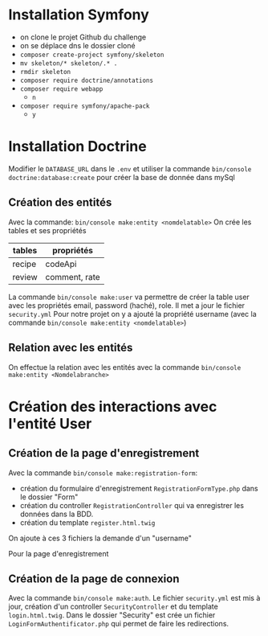 # Installation Symfony

- on clone le projet Github du challenge
- on se déplace dns le dossier cloné
- `composer create-project symfony/skeleton`
- `mv skeleton/* skeleton/.* .`
- `rmdir skeleton`
- `composer require doctrine/annotations`
- `composer require webapp`
  - `n` 
- `composer require symfony/apache-pack`
  - `y`

# Installation Doctrine 

Modifier le `DATABASE_URL` dans le `.env` et utiliser la commande `bin/console doctrine:database:create` pour créer la base de donnée dans mySql

## Création des entités

Avec la commande:
`bin/console make:entity <nomdelatable>`
On crée les tables et ses propriétés

| tables | propriétés |
| ------ | ---------- |
| recipe | codeApi |
| review | comment, rate |

La commande `bin/console make:user` va permettre de créer la table user avec les propriétés email, password (haché), role. Il met a jour le fichier `security.yml`
Pour notre projet on y a ajouté la propriété username (avec la commande `bin/console make:entity <nomdelatable>`)

## Relation avec les entités

On effectue la relation avec les entités avec la commande `bin/console make:entity <Nomdelabranche>`

# Création des interactions avec l'entité User

## Création de la page d'enregistrement

Avec la commande `bin/console make:registration-form`:
- création du formulaire d'enregistrement `RegistrationFormType.php` dans le dossier "Form"
- création du controller `RegistrationController` qui va enregistrer les données dans la BDD.
- création du template `register.html.twig` 

On ajoute à ces 3 fichiers la demande d'un "username"

Pour la page d'enregistrement 

## Création de la page de connexion

Avec la commande `bin/console make:auth`. 
Le fichier `security.yml` est mis à jour, création d'un controller `SecurityController` et du template `login.html.twig`.
Dans le dossier "Security" est crée un fichier `LoginFormAuthentificator.php` qui permet de faire les redirections.
